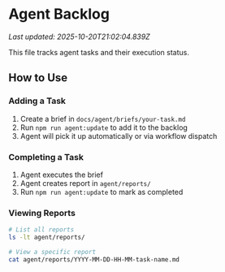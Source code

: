 # Agent Backlog

_Last updated: 2025-10-20T21:02:04.839Z_

This file tracks agent tasks and their execution status.

## How to Use

### Adding a Task

1. Create a brief in `docs/agent/briefs/your-task.md`
2. Run `npm run agent:update` to add it to the backlog
3. Agent will pick it up automatically or via workflow dispatch

### Completing a Task

1. Agent executes the brief
2. Agent creates report in `agent/reports/`
3. Run `npm run agent:update` to mark as completed

### Viewing Reports

```bash
# List all reports
ls -lt agent/reports/

# View a specific report
cat agent/reports/YYYY-MM-DD-HH-MM-task-name.md
```
